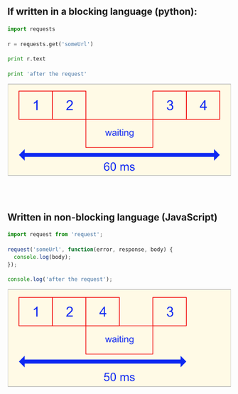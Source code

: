 ## If written in a blocking language (python):

```python
import requests

r = requests.get('someUrl')

print r.text

print 'after the request'
```

![step100a.png](step1100a.png)

<br/><br/>

## Written in non-blocking language (JavaScript)

```javascript
import request from 'request';

request('someUrl', function(error, response, body) {
  console.log(body);
});

console.log('after the request');
```

![step100a.png](step1100b.png)

#

